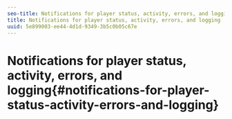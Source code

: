 ```yaml
---
seo-title: Notifications for player status, activity, errors, and logging
title: Notifications for player status, activity, errors, and logging
uuid: 5e899003-ee44-4d1d-9349-3b5c0b05c67e
---
```


# Notifications for player status, activity, errors, and logging{#notifications-for-player-status-activity-errors-and-logging}


